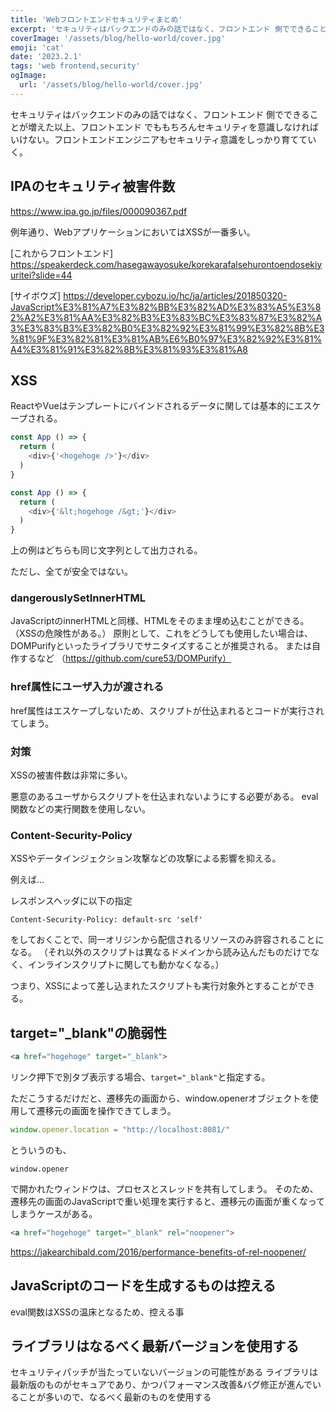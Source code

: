 ```yaml
---
title: 'Webフロントエンドセキュリティまとめ'
excerpt: 'セキュリティはバックエンドのみの話ではなく、フロントエンド 側でできることが増えた以上、フロントエンド でももちろんセキュリティを意識しなければいけない。フロントエンドエンジニアもセキュリティ意識をしっかり育てていく。'
coverImage: '/assets/blog/hello-world/cover.jpg'
emoji: 'cat'
date: '2023.2.1'
tags: 'web frontend,security'
ogImage:
  url: '/assets/blog/hello-world/cover.jpg'
---
```


セキュリティはバックエンドのみの話ではなく、フロントエンド 側でできることが増えた以上、フロントエンド でももちろんセキュリティを意識しなければいけない。フロントエンドエンジニアもセキュリティ意識をしっかり育てていく。

## IPAのセキュリティ被害件数
https://www.ipa.go.jp/files/000090367.pdf

例年通り、WebアプリケーションにおいてはXSSが一番多い。

[これからフロントエンド]
https://speakerdeck.com/hasegawayosuke/korekarafalsehurontoendosekiyuritei?slide=44

[サイボウズ]
https://developer.cybozu.io/hc/ja/articles/201850320-JavaScript%E3%81%A7%E3%82%BB%E3%82%AD%E3%83%A5%E3%82%A2%E3%81%AA%E3%82%B3%E3%83%BC%E3%83%87%E3%82%A3%E3%83%B3%E3%82%B0%E3%82%92%E3%81%99%E3%82%8B%E3%81%9F%E3%82%81%E3%81%AB%E6%B0%97%E3%82%92%E3%81%A4%E3%81%91%E3%82%8B%E3%81%93%E3%81%A8

## XSS

ReactやVueはテンプレートにバインドされるデータに関しては基本的にエスケープされる。

```typescript
const App () => {
  return (
    <div>{'<hogehoge />'}</div>
  )
}
```

```typescript
const App () => {
  return (
    <div>{'&lt;hogehoge /&gt;'}</div>
  )
}
```

上の例はどちらも同じ文字列として出力される。

ただし、全てが安全ではない。

### dangerouslySetInnerHTML

JavaScriptのinnerHTMLと同様、HTMLをそのまま埋め込むことができる。
（XSSの危険性がある。）
原則として、これをどうしても使用したい場合は、
DOMPurifyといったライブラリでサニタイズすることが推奨される。
または自作するなど
（https://github.com/cure53/DOMPurify）

### href属性にユーザ入力が渡される

href属性はエスケープしないため、スクリプトが仕込まれるとコードが実行されてしまう。


### 対策

XSSの被害件数は非常に多い。

悪意のあるユーザからスクリプトを仕込まれないようにする必要がある。
eval関数などの実行関数を使用しない。

### Content-Security-Policy

XSSやデータインジェクション攻撃などの攻撃による影響を抑える。

例えば...

レスポンスヘッダに以下の指定
```
Content-Security-Policy: default-src 'self'
```
をしておくことで、同一オリジンから配信されるリソースのみ許容されることになる。
（それ以外のスクリプトは異なるドメインから読み込んだものだけでなく、インラインスクリプトに関しても動かなくなる。）

つまり、XSSによって差し込まれたスクリプトも実行対象外とすることができる。


## target="_blank"の脆弱性

```html
<a href="hogehoge" target="_blank">
```

リンク押下で別タブ表示する場合、```target="_blank"```と指定する。

ただこうするだけだと、遷移先の画面から、window.openerオブジェクトを使用して遷移元の画面を操作できてしまう。
```javascript
window.opener.location = "http://localhost:8081/"
```
とういうのも、
```
window.opener
```
で開かれたウィンドウは、プロセスとスレッドを共有してしまう。
そのため、遷移先の画面のJavaScriptで重い処理を実行すると、遷移元の画面が重くなってしまうケースがある。

```html
<a href="hogehoge" target="_blank" rel="noopener">
```

https://jakearchibald.com/2016/performance-benefits-of-rel-noopener/


## JavaScriptのコードを生成するものは控える

eval関数はXSSの温床となるため、控える事


## ライブラリはなるべく最新バージョンを使用する

セキュリティパッチが当たっていないバージョンの可能性がある
ライブラリは最新版のものがセキュアであり、かつパフォーマンス改善&バグ修正が進んでいることが多いので、なるべく最新のものを使用する

